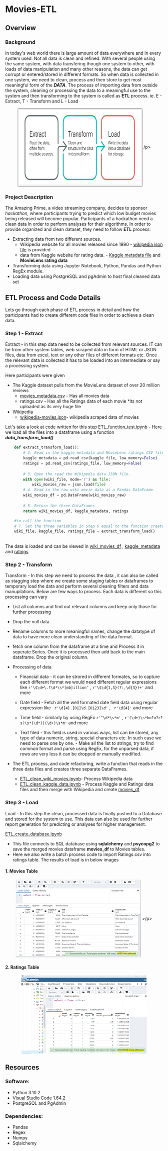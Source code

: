 # Movies-ETL

## Overview

### Background
In today's web world there is large amount of data everywhere and in every system used. Not all data is clean and refined. With several people using the same system, with data transfering though one system to other, with loads of data manipulation and many other reasons, the data can get corrupt or entered/stored in different formats.
So when data is collected in one system, we need to clean, process and then store to get most meaningful form of the ***DATA***.
The process of importing data from outside the system, cleaning or processing the data to a meaningful use to the system and then transforming to the system is called as **ETL** process. 
ie. E - Extract, T - Transform and L - Load 

<p align="center"> <img src="Images/ETL.png" align="center" height="250" width="400"> /p>

### Project Description
The Amazing Prime, a video streaming company, decides to sponsor *hackathon*, where participants trying to predict which low budget movies being released will become popular. Participants of a hackathon need a clean data in order to perform analyses for their algorithms. In order to provide organized and clean dataset, they need to follow **ETL** process:

* Extracting data from two different sources.
	* Wikipedia website for all movies released since 1990 - [wikipedia json file](Resources/wikipedia-movies.json) is provided 
	* data from Kaggle website for rating data. - [Kaggle metadata file](Resources/movies_metadata.csv) and **MovieLens rating data**
* Transforming data using Jupyter Notebook, Python, Pandas and Python RegEx module.
* Loading data using PostgreSQL and pgAdmin to host final cleaned data set

## ETL Process and Code Details
Lets go through each phase of ETL process in detail and how the participants had to create different code files in order to achieve a clean data.

### Step 1 - Extract
Extract - in this step data need to be collected from relevant sources. IT can be from other system tables, web scraped data in form of HTML or JSON files, data from excel, text or any other files of different formats etc. 
Once the relevant data is collected it has to be loaded into an intermediate or say a processing system.

Here participants were given
* The Kaggle dataset pulls from the MovieLens dataset of over 20 million reviews
	* [movies_metadata.csv](Resources/movies_metadata.csv) - Has all movies data 
	* ratings.csv - Has all the Ratings data of each movie *its not uploaded as its very huge file
* Wikipedia
	* [wikipedia-movies.json](Resources/wikipedia-movies.json)- wikipedia scraped data of movies

Let's take a look at code written for this step
[ETL_function_test.ipynb](ETL_function_test.ipynb) - Here we load all the files into a dataframe using a function ***data_transform_load()*** 

``` Python
	def extract_transform_load():
		# 2. Read in the kaggle metadata and MovieLens ratings CSV files as Pandas DataFrames.
		kaggle_metadata = pd.read_csv(kaggle_file, low_memory=False)
		ratings = pd.read_csv(ratings_file, low_memory=False)
		
		# 3. Open the read the Wikipedia data JSON file.
		with open(wiki_file, mode='r') as file:
			wiki_movies_raw = json.load(file)
		# 4. Read in the raw wiki movie data as a Pandas DataFrame.
		wiki_movies_df = pd.DataFrame(wiki_movies_raw)

		# 5. Return the three DataFrames
		return wiki_movies_df, kaggle_metadata, ratings

```

``` Python
	#to call the function
	# 7. Set the three variables in Step 6 equal to the function created in Step 1.
	wiki_file, kaggle_file, ratings_file = extract_transform_load()
	
```

The data is loaded and can be viewed in [wiki_movies_df](Images/Dev11.png) , [kaggle_metadata](Images/Dev12.png) and [ratings](Images/Dev13.png)

### Step 2 - Transform 
Transform - In this step we need to process the data , it can also be called as stagging step where we create some staging tables or dataframes to temporary load the data and perform several cleaning filters and data manupilations.
Below are few ways to process. Each data is different so this processing can vary 

* List all columns and find out relevant columns and keep only those for further processing

* Drop the null data

* Rename columns to more meaningful names, change the datatype of data to have more clean understanding of the data format.

* fetch one column from the dataframe at a time and Process it in seperate Series. Once it is processed then add back to the main dataframe. Drop the original column. 

* Processing of data 
	- Financial data - it can be strored in different formates, so to capture each different format we would need different regular expressions like ``` r'\$\d+\.?\d*\s*[mb]illion' ``` , ``` r'\$\d{1,3}(?:,\d{3})+' ``` and more

	- Date field - Fetch all the well formated date field data using regular expression like ```  r'\d{4}.[01]\d.[0123]\d' ``` , ```  r'\d{4}' ```  and more 

	- Time field - similarly by using RegEx ``` r'^\d*\s*m' ``` , ``` r'(\d+)\s*ho?u?r?s?\s*(\d*)|(\d+)\s*m' ``` and more
	
	- Text filed - this field is used in various ways, list can be stored, any type of data numeric, string, special characters etc. In such case we need to parse one by one.
				 - Make all the list to strings, try to find common format and parse using RegEx, for the unparsed data, if rows are very less it can be dropped or manually modified.
	
* The ETL process, and code refactoring, write a function that reads in the three data files and creates three separate DataFrames. 

	* [ETL_clean_wiki_movies.ipynb](ETL_clean_wiki_movies.ipynb)- Process Wikipedia data 
	* [ETL_clean_kaggle_data.ipynb](ETL_clean_kaggle_data.ipynb) -  Process Kaggle and Ratings data files and then merge with Wikipedia and create [movies_df](Images/Dev33.png)

### Step 3 - Load
Load - In this step the clean, processed data is finally pushed to a Database and stored for the system to use.
This data can also be used for further report generation for predicting or analyses for higher management.

[ETL_create_database.ipynb](ETL_create_database.ipynb) 
* This file connects to SQL database using **sqlalchemy** and **psycopg2** to save the merged movies dataframe **movies_df** to Movies tables. 
* Here we also write a batch process code to import Ratings.csv into ratings table.
The results of load is in below images

#### 1. Movies Table
<p align="center"> <img src="Resources/movies_query.png"  align="center" height="250" width="400"> >/p>

#### 2. Ratings Table
<p align="center"> <img src="Resources/ratings_query.png"  align="center" height="250" width="400"> </p>


## Resources

### Software:

* Python 3.10.2
* Visual Studio Code 1.64.2
* PostgreSQL and PgAdmin

### Dependencies:

* Pandas
* Regex
* Numpy
* Sqlalchemy
